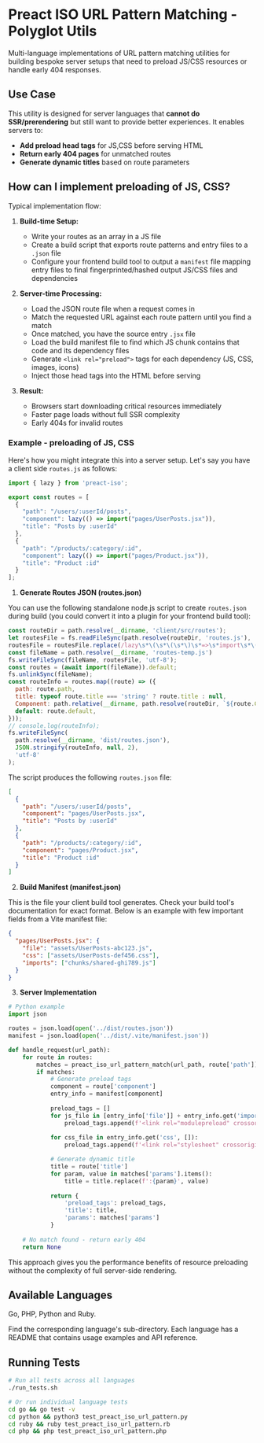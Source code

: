 # Preact ISO URL Pattern Matching - Polyglot Utils

Multi-language implementations of URL pattern matching utilities for building bespoke server setups that need to preload JS/CSS resources or handle early 404 responses.

## Use Case

This utility is designed for server languages that **cannot do SSR/prerendering** but still want to provide better experiences. It enables servers to:

- **Add preload head tags** for JS,CSS before serving HTML
- **Return early 404 pages** for unmatched routes
- **Generate dynamic titles** based on route parameters

## How can I implement preloading of JS, CSS?

Typical implementation flow:

1. **Build-time Setup:**
   - Write your routes as an array in a JS file
   - Create a build script that exports route patterns and entry files to a `.json` file
   - Configure your frontend build tool to output a `manifest` file mapping entry files to final fingerprinted/hashed output JS/CSS files and dependencies

2. **Server-time Processing:**
   - Load the JSON route file when a request comes in
   - Match the requested URL against each route pattern until you find a match
   - Once matched, you have the source entry `.jsx` file
   - Load the build manifest file to find which JS chunk contains that code and its dependency files
   - Generate `<link rel="preload">` tags for each dependency (JS, CSS, images, icons)
   - Inject those head tags into the HTML before serving

3. **Result:**
   - Browsers start downloading critical resources immediately
   - Faster page loads without full SSR complexity
   - Early 404s for invalid routes

### Example - preloading of JS, CSS

Here's how you might integrate this into a server setup. Let's say you have a client side `routes.js` as follows:

```js
import { lazy } from 'preact-iso';

export const routes = [
  {
    "path": "/users/:userId/posts",
    "component": lazy(() => import("pages/UserPosts.jsx")),
    "title": "Posts by :userId"
  },
  {
    "path": "/products/:category/:id",
    "component": lazy(() => import("pages/Product.jsx")),
    "title": "Product :id"
  }
];
```

1. **Generate Routes JSON (routes.json)**

You can use the following standalone node.js script to create `routes.json` during build (you could convert it into a plugin for your frontend build tool):
```js
const routeDir = path.resolve(__dirname, 'client/src/routes');
let routesFile = fs.readFileSync(path.resolve(routeDir, 'routes.js'), 'utf-8');
routesFile = routesFile.replace(/lazy\s*\(\s*\(\s*\)\s*=>\s*import\s*\(\s*(.+)\s*\)\s*\)\s*(,?)/g, '$1$2');
const fileName = path.resolve(__dirname, 'routes-temp.js')
fs.writeFileSync(fileName, routesFile, 'utf-8');
const routes = (await import(fileName)).default;
fs.unlinkSync(fileName);
const routeInfo = routes.map((route) => ({
  path: route.path,
  title: typeof route.title === 'string' ? route.title : null,
  Component: path.relative(__dirname, path.resolve(routeDir, `${route.Component}.jsx`)),
  default: route.default,
}));
// console.log(routeInfo);
fs.writeFileSync(
  path.resolve(__dirname, 'dist/routes.json'),
  JSON.stringify(routeInfo, null, 2),
  'utf-8'
);
```

The script produces the following `routes.json` file:
```json
[
  {
    "path": "/users/:userId/posts",
    "component": "pages/UserPosts.jsx",
    "title": "Posts by :userId"
  },
  {
    "path": "/products/:category/:id",
    "component": "pages/Product.jsx",
    "title": "Product :id"
  }
]
```

2. **Build Manifest (manifest.json)**

This is the file your client build tool generates. Check your build tool's documentation for exact format. Below is an example with few important fields from a Vite manifest file:
```json
{
  "pages/UserPosts.jsx": {
    "file": "assets/UserPosts-abc123.js",
    "css": ["assets/UserPosts-def456.css"],
    "imports": ["chunks/shared-ghi789.js"]
  }
}
```

3. **Server Implementation**
```python
# Python example
import json

routes = json.load(open('../dist/routes.json'))
manifest = json.load(open('../dist/.vite/manifest.json'))

def handle_request(url_path):
    for route in routes:
        matches = preact_iso_url_pattern_match(url_path, route['path'])
        if matches:
            # Generate preload tags
            component = route['component']
            entry_info = manifest[component]
            
            preload_tags = []
            for js_file in [entry_info['file']] + entry_info.get('imports', []):
                preload_tags.append(f'<link rel="modulepreload" crossorigin href="{js_file}">')
            
            for css_file in entry_info.get('css', []):
                preload_tags.append(f'<link rel="stylesheet" crossorigin href="{css_file}">')

            # Generate dynamic title
            title = route['title']
            for param, value in matches['params'].items():
                title = title.replace(f':{param}', value)
            
            return {
                'preload_tags': preload_tags,
                'title': title,
                'params': matches['params']
            }
    
    # No match found - return early 404
    return None
```

This approach gives you the performance benefits of resource preloading without the complexity of full server-side rendering.

## Available Languages

Go, PHP, Python and Ruby.

Find the corresponding language's sub-directory. Each language has a README that contains usage examples and API reference.

## Running Tests

```bash
# Run all tests across all languages
./run_tests.sh

# Or run individual language tests
cd go && go test -v
cd python && python3 test_preact_iso_url_pattern.py  
cd ruby && ruby test_preact_iso_url_pattern.rb
cd php && php test_preact_iso_url_pattern.php
```